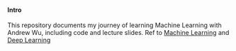 #### Intro
This repository documents my journey of learning Machine Learning with Andrew Wu, including code and lecture slides. Ref to [Machine Learning](https://www.bilibili.com/list/88461692/?sid=1528929&spm_id_from=333.1387.0.0&oid=15532370&bvid=BV1bx411M7Zx) and [Deep Learning](https://www.bilibili.com/video/BV1owrpYKEtP/?spm_id_from=333.337.search-card.all.click)
